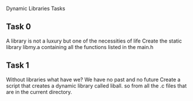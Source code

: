 Dynamic Libraries Tasks

Task 0
------

A library is not a luxury but one of the necessities of life
Create the static library libmy.a containing all the functions listed in the main.h 

Task 1
------

Without libraries what have we? We have no past and no future
Create a script that creates a dynamic library called liball.
so from all the .c files that are in the current directory.
